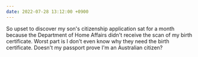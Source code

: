 ```yaml
---
date: 2022-07-28 13:12:00 +0900
---
```


So upset to discover my son's citizenship application sat for a month because the Department of Home Affairs didn't receive the scan of my birth certificate. Worst part is I don't even know why they need the birth certificate. Doesn't my passport prove I'm an Australian citizen?
